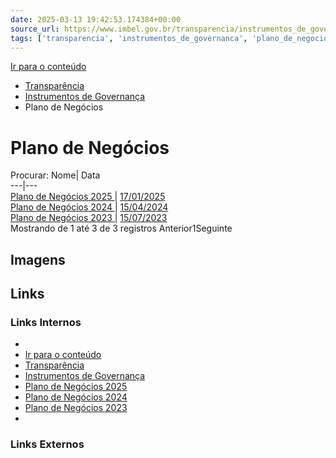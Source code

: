 ```yaml
---
date: 2025-03-13 19:42:53.174384+00:00
source_url: https://www.imbel.gov.br/transparencia/instrumentos_de_governanca/plano_de_negocios
tags: ['transparencia', 'instrumentos_de_governanca', 'plano_de_negocios']
---
```


[](https://www.imbel.gov.br/transparencia/instrumentos_de_governanca/plano_de_negocios)
[Ir para o conteúdo](https://www.imbel.gov.br/transparencia/instrumentos_de_governanca/plano_de_negocios#conteudo)
  * [ Transparência](https://www.imbel.gov.br/transparencia)
  * [ Instrumentos de Governança](https://www.imbel.gov.br/transparencia/instrumentos_de_governanca)
  * Plano de Negócios


# Plano de Negócios
Procurar:
Nome| Data  
---|---  
[ Plano de Negócios 2025 ](https://www.imbel.gov.br/storage/transparencia/1737120880.pdf) | [17/01/2025](https://www.imbel.gov.br/storage/transparencia/1737120880.pdf)  
[ Plano de Negócios 2024 ](https://www.imbel.gov.br/storage/transparencia/1713184359.pdf) | [15/04/2024](https://www.imbel.gov.br/storage/transparencia/1713184359.pdf)  
[ Plano de Negócios 2023 ](https://www.imbel.gov.br/storage/transparencia/1694696438.pdf) | [15/07/2023](https://www.imbel.gov.br/storage/transparencia/1694696438.pdf)  
Mostrando de 1 até 3 de 3 registros
Anterior1Seguinte
[ ](https://www.imbel.gov.br/transparencia/instrumentos_de_governanca/plano_de_negocios#home)


## Imagens



## Links

### Links Internos

- [](https://www.imbel.gov.br/transparencia/instrumentos_de_governanca/plano_de_negocios)
- [Ir para o conteúdo](https://www.imbel.gov.br/transparencia/instrumentos_de_governanca/plano_de_negocios#conteudo)
- [Transparência](https://www.imbel.gov.br/transparencia)
- [Instrumentos de Governança](https://www.imbel.gov.br/transparencia/instrumentos_de_governanca)
- [Plano de Negócios 2025](https://www.imbel.gov.br/storage/transparencia/1737120880.pdf)
- [Plano de Negócios 2024](https://www.imbel.gov.br/storage/transparencia/1713184359.pdf)
- [Plano de Negócios 2023](https://www.imbel.gov.br/storage/transparencia/1694696438.pdf)
- [](https://www.imbel.gov.br/transparencia/instrumentos_de_governanca/plano_de_negocios#home)

### Links Externos


